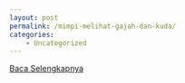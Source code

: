 ```yaml
---
layout: post
permalink: /mimpi-melihat-gajah-dan-kuda/
categories:
    - Uncategorized
---
```


[Baca Selengkapnya](/10)